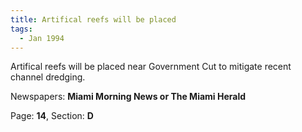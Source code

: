 ```yaml
---  
title: Artifical reefs will be placed  
tags:  
  - Jan 1994  
---  
```

  
Artifical reefs will be placed near Government Cut to mitigate recent channel dredging.  
  
Newspapers: **Miami Morning News or The Miami Herald**  
  
Page: **14**, Section: **D** 
